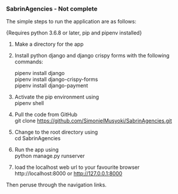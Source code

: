 ### SabrinAgencies - Not complete
The simple steps to run the application are as follows:<br>

{Requires python 3.6.8 or later, pip and pipenv installed}<br>

1. Make a directory for the app<br>

2. Install python django and django crispy forms with the following commands:<br>

    pipenv install django<br>
    pipenv install django-crispy-forms<br>
    pipenv install django-payment<br>

3. Activate the pip environment using<br>
pipenv shell<br>

4. Pull the code from GitHub<br>
git clone https://github.com/SimonielMusyoki/SabrinAgencies.git<br>

5. Change to the root directory using<br>
cd SabrinAgencies<br>

6. Run the app using <br>
python manage.py runserver<br>

7. load the localhost web url to your favourite browser<br>
http://localhost:8000 or http://127.0.0.1:8000<br>

Then peruse through the navigation links.
